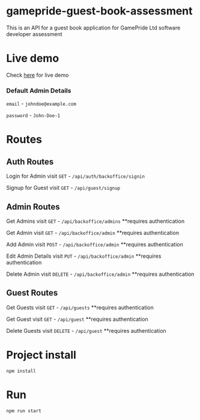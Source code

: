 # gamepride-guest-book-assessment
This is an API for a guest book application for GamePride Ltd software developer assessment

# Live demo
Check [here](https://guestbook.emmynem.com/) for live demo

### Default Admin Details
`email` - `johndoe@example.com`

`password` - `John-Doe-1`

# Routes

## Auth Routes
Login for Admin visit `GET` - ```/api/auth/backoffice/signin```

Signup for Guest visit `GET` -  ```/api/guest/signup```

## Admin Routes
Get Admins visit `GET` -  ```/api/backoffice/admins``` **requires authentication

Get Admin visit `GET` -  ```/api/backoffice/admin``` **requires authentication

Add Admin visit `POST` -  ```/api/backoffice/admin``` **requires authentication

Edit Admin Details visit `PUT` -  ```/api/backoffice/admin``` **requires authentication

Delete Admin visit `DELETE` -  ```/api/backoffice/admin``` **requires authentication

## Guest Routes
Get Guests visit `GET` -  ```/api/guests``` **requires authentication

Get Guest visit `GET` -  ```/api/guest``` **requires authentication

Delete Guests visit `DELETE` -  ```/api/guest``` **requires authentication
 
# Project install
```
npm install
```

# Run
```
npm run start
```
